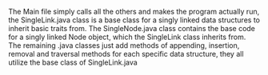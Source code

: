 The Main file simply calls all the others and makes the program actually run, the SingleLink.java class is a base class for a singly linked data structures to inherit basic traits from. The SingleNode.java class contains the base code for a singly linked Node object, which the SingleLink class inherits from. The remaining .java classes just add methods of appending, insertion, removal and traversal methods for each specific data structure, they all utilize the base class of SingleLink.java
